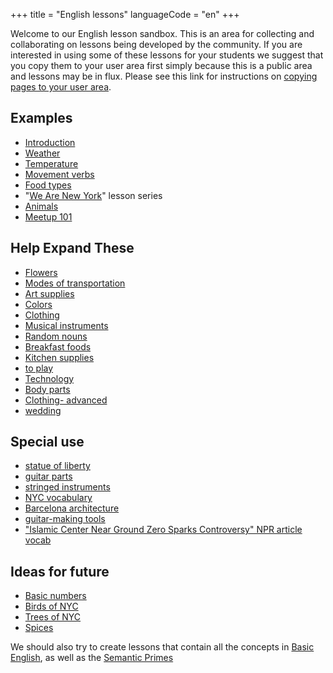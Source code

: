 +++
title = "English lessons"
languageCode = "en"
+++

Welcome to our English lesson sandbox. This is an area for collecting
and collaborating on lessons being developed by the community. If you
are interested in using some of these lessons for your students we
suggest that you copy them to your user area first simply because this
is a public area and lessons may be in flux. Please see this link for
instructions on [copying pages to your user area](/en/User_Pages).

## Examples

  - [Introduction](/en/Introduction)
  - [Weather](/en/Weather)
  - [Temperature](/en/Temperature)
  - [Movement verbs](/en/Movement_verbs)
  - [Food types](/en/Food)
  - "[We Are New York](/en/WANY)" lesson series
  - [Animals](/en/Animals)
  - [Meetup 101](/en/Meetup_101)

## Help Expand These

  - [Flowers](/en/Flowers)
  - [Modes of transportation](/en/Modes_of_transportation)
  - [Art supplies](/en/Art_supplies)
  - [Colors](/en/Colors)
  - [Clothing](/en/Clothing)
  - [Musical instruments](/en/Musical_instruments)
  - [Random nouns](/en/Random_nouns)
  - [Breakfast foods](/en/Breakfast_foods)
  - [Kitchen supplies](/en/Kitchen_supplies)
  - [to play](/en/to_play)
  - [Technology](/en/Technology)
  - [Body parts](/en/Body_parts)
  - [Clothing- advanced](/en/Clothing-_advanced)
  - [wedding](/en/wedding)

## Special use

  - [statue of liberty](/en/statue_of_liberty)
  - [guitar parts](/en/guitar_parts)
  - [stringed instruments](/en/stringed_instruments)
  - [NYC vocabulary](/en/NYC_vocabulary)
  - [Barcelona architecture](/en/Barcelona_architecture)
  - [guitar-making tools](/en/guitar-making_tools)
  - ["Islamic Center Near Ground Zero Sparks Controversy" NPR article
    vocab](/en/vocabulary_for_NPR_article%2C_%27Islamic_Center_Near_Ground_Zero_Sparks_Controversy%27)

## Ideas for future

  - [Basic numbers](/en/Basic_numbers)
  - [Birds of NYC](/en/Birds_of_NYC)
  - [Trees of NYC](/en/Trees_of_NYC)
  - [Spices](/en/Spices)

We should also try to create lessons that contain all the concepts in
[Basic English](http://en.wikipedia.org/wiki/Basic_English), as well as
the [Semantic Primes](http://en.wikipedia.org/wiki/Semantic_primes)
